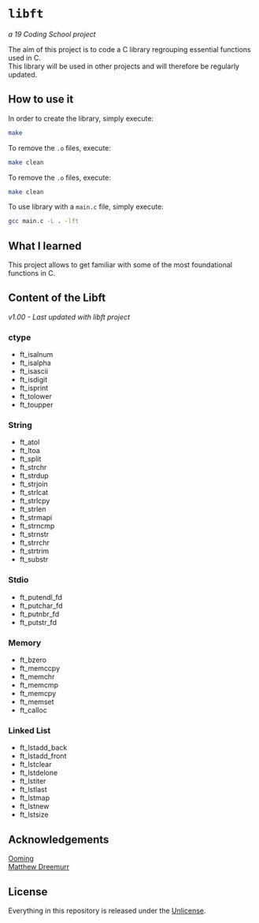 # ```libft```
*a 19 Coding School project*

The aim of this project is to code a C library regrouping essential functions used in C.  
This library will be used in other projects and will therefore be regularly updated.

## How to use it

In order to create the library, simply execute:
```bash
make
```

To remove the ```.o``` files, execute:
```bash
make clean
``` 

To remove the ```.o``` files, execute:
```bash
make clean
```

To use library with a ```main.c``` file, simply execute:
```bash
gcc main.c -L . -lft
```

## What I learned

This project allows to get familiar with some of the most foundational functions in C.

## Content of the Libft
*v1.00 - Last updated with libft project*

### ctype
- ft_isalnum
- ft_isalpha
- ft_isascii
- ft_isdigit
- ft_isprint
- ft_tolower
- ft_toupper

### String
- ft_atol
- ft_ltoa
- ft_split
- ft_strchr
- ft_strdup
- ft_strjoin
- ft_strlcat
- ft_strlcpy
- ft_strlen
- ft_strmapi
- ft_strncmp
- ft_strnstr
- ft_strrchr
- ft_strtrim
- ft_substr

### Stdio
- ft_putendl_fd
- ft_putchar_fd
- ft_putnbr_fd
- ft_putstr_fd
### Memory
- ft_bzero
- ft_memccpy
- ft_memchr
- ft_memcmp
- ft_memcpy
- ft_memset
- ft_calloc
### Linked List
- ft_lstadd_back
- ft_lstadd_front
- ft_lstclear
- ft_lstdelone
- ft_lstiter
- ft_lstlast
- ft_lstmap
- ft_lstnew
- ft_lstsize

## Acknowledgements

[Ooming](https://github.com/oomsveta)  
[Matthew Dreemurr](https://github.com/Matthew-Dreemurr)

## License
Everything in this repository is released under the [Unlicense](https://github.com/maxdesalle/42/blob/main/LICENSE).
